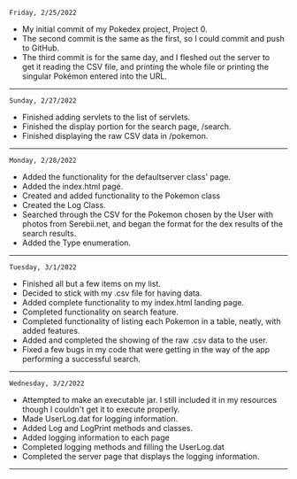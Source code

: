 ```
Friday, 2/25/2022
```
<ul>
<li>My initial commit of my Pokedex project, Project 0.
<li>The second commit is the same as the first, so I could commit and push to GitHub.
<li>The third commit is for the same day, and I fleshed out the server to<br>
get it reading the CSV file, and printing the whole file or printing the<br>
singular Pok&eacute;mon entered into the URL.
</ul>
<hr>

```
Sunday, 2/27/2022
```
<ul>
<li>Finished adding servlets to the list of servlets.</li>
<li>Finished the display portion for the search page, /search.</li>
<li>Finished displaying the raw CSV data in /pokemon.</li>
</ul>
<hr>

```
Monday, 2/28/2022
```
<ul>
<li>Added the functionality for the defaultserver class' page.</li>
<li>Added the index.html page.</li>
<li>Created and added functionality to the Pokemon class</li>
<li>Created the Log Class.</li>
<li>Searched through the CSV for the Pokemon chosen by the User with
photos from Serebii.net, and began the format for the dex results of the
search results.</li>
<li>Added the Type enumeration.
</li>
</ul>
<hr>

```
Tuesday, 3/1/2022
```
<ul>
<li>Finished all but a few items on my list.</li>
<li>Decided to stick with my .csv file for having data.</li>
<li>Added complete functionality to my index.html landing page.</li>
<li>Completed functionality on search feature.</li>
<li>Completed functionality of listing each Pokemon
    in a table, neatly, with added features.</li>
<li>Added and completed the showing of the raw .csv data to the user.</li>
<li>Fixed a few bugs in my code that were getting in the way
    of the app performing a successful search.</li>
</ul>
<hr>

```
Wednesday, 3/2/2022
```
<ul>
<li>Attempted to make an executable jar. I still included it in my resources
though I couldn't get it to execute properly.</li>
<li>Made UserLog.dat for logging information.</li>
<li>Added Log and LogPrint methods and classes.</li>
<li>Added logging information to each page</li>
<li>Completed logging methods and filling the UserLog.dat</li>
<li>Completed the server page that displays the logging information.</li>
</ul>
<hr>



